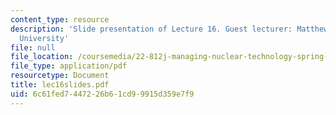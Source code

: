 ```yaml
---
content_type: resource
description: 'Slide presentation of Lecture 16. Guest lecturer: Matthew Bunn, Harvard
  University'
file: null
file_location: /coursemedia/22-812j-managing-nuclear-technology-spring-2004/6c61fed7447226b61cd99915d359e7f9_lec16slides.pdf
file_type: application/pdf
resourcetype: Document
title: lec16slides.pdf
uid: 6c61fed7-4472-26b6-1cd9-9915d359e7f9
---
```

